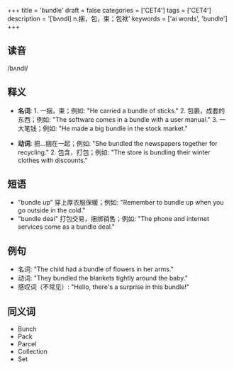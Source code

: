 +++
title = 'bundle'
draft = false
categories = ['CET4']
tags = ['CET4']
description = '[ˈbʌndl] n.捆，包，束；包袱'
keywords = ['ai words', 'bundle']
+++

## 读音
/bʌndl/

## 释义
- **名词**: 1. 一捆，束；例如: "He carried a bundle of sticks."
         2. 包裹，成套的东西；例如: "The software comes in a bundle with a user manual."
         3. 一大笔钱；例如: "He made a big bundle in the stock market."

- **动词**: 把…捆在一起；例如: "She bundled the newspapers together for recycling."
          2. 包含，打包；例如: "The store is bundling their winter clothes with discounts."

## 短语
- "bundle up" 穿上厚衣服保暖；例如: "Remember to bundle up when you go outside in the cold."
- "bundle deal" 打包交易，捆绑销售；例如: "The phone and internet services come as a bundle deal."

## 例句
- 名词: "The child had a bundle of flowers in her arms."
- 动词: "They bundled the blankets tightly around the baby."
- 感叹词（不常见）: "Hello, there's a surprise in this bundle!"

## 同义词
- Bunch
- Pack
- Parcel
- Collection
- Set
